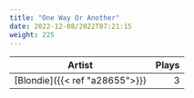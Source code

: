 ```yaml
---
title: "One Way Or Another"
date: 2022-12-08/2022T07:21:15
weight: 225
---
```




 Artist | Plays 
----- | -----:
[Blondie]({{< ref "a28655">}}) | 3

